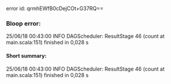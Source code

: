 error id: qrmhEWfB0cDejCOt+G37RQ==
### Bloop error:

25/06/18 00:43:00 INFO DAGScheduler: ResultStage 46 (count at main.scala:151) finished in 0,028 s
#### Short summary: 

25/06/18 00:43:00 INFO DAGScheduler: ResultStage 46 (count at main.scala:151) finished in 0,028 s